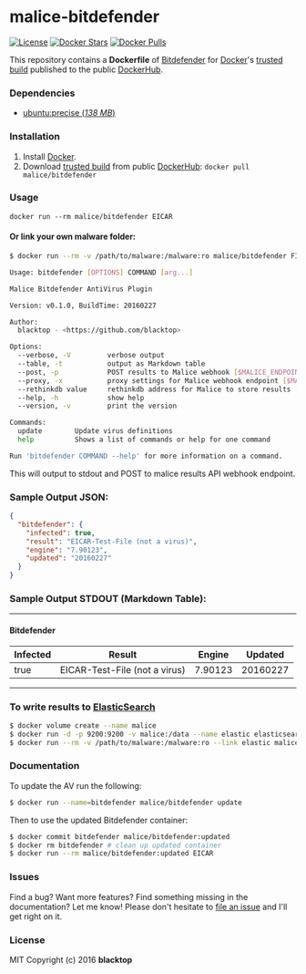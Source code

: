 malice-bitdefender
==================

[![License](http://img.shields.io/:license-mit-blue.svg)](http://doge.mit-license.org) [![Docker Stars](https://img.shields.io/docker/stars/malice/bitdefender.svg)](https://hub.docker.com/r/malice/bitdefender/) [![Docker Pulls](https://img.shields.io/docker/pulls/malice/bitdefender.svg)](https://hub.docker.com/r/malice/bitdefender/)

This repository contains a **Dockerfile** of [Bitdefender](http://www.bitdefender.com/business/antivirus-for-unices.html) for [Docker](https://www.docker.io/)'s [trusted build](https://hub.docker.com/r/malice/bitdefender/) published to the public [DockerHub](https://hub.docker.com).

### Dependencies

-	[ubuntu:precise (*138 MB*\)](https://hub.docker.com/_/ubuntu/)

### Installation

1.	Install [Docker](https://www.docker.io/).
2.	Download [trusted build](https://hub.docker.com/r/malice/bitdefender/) from public [DockerHub](https://hub.docker.com): `docker pull malice/bitdefender`

### Usage

```
docker run --rm malice/bitdefender EICAR
```

#### Or link your own malware folder:

```bash
$ docker run --rm -v /path/to/malware:/malware:ro malice/bitdefender FILE

Usage: bitdefender [OPTIONS] COMMAND [arg...]

Malice Bitdefender AntiVirus Plugin

Version: v0.1.0, BuildTime: 20160227

Author:
  blacktop - <https://github.com/blacktop>

Options:
  --verbose, -V         verbose output
  --table, -t           output as Markdown table
  --post, -p            POST results to Malice webhook [$MALICE_ENDPOINT]
  --proxy, -x           proxy settings for Malice webhook endpoint [$MALICE_PROXY]
  --rethinkdb value     rethinkdb address for Malice to store results [$MALICE_RETHINKDB]
  --help, -h            show help
  --version, -v         print the version

Commands:
  update        Update virus definitions
  help          Shows a list of commands or help for one command

Run 'bitdefender COMMAND --help' for more information on a command.
```

This will output to stdout and POST to malice results API webhook endpoint.

### Sample Output JSON:

```json
{
  "bitdefender": {
    "infected": true,
    "result": "EICAR-Test-File (not a virus)",
    "engine": "7.90123",
    "updated": "20160227"
  }
}
```

### Sample Output STDOUT (Markdown Table):

---

#### Bitdefender

| Infected | Result                        | Engine  | Updated  |
|----------|-------------------------------|---------|----------|
| true     | EICAR-Test-File (not a virus) | 7.90123 | 20160227 |

---

### To write results to [ElasticSearch](https://www.elastic.co/products/elasticsearch)

```bash
$ docker volume create --name malice
$ docker run -d -p 9200:9200 -v malice:/data --name elastic elasticsearch
$ docker run --rm -v /path/to/malware:/malware:ro --link elastic malice/bitdefender -t FILE
```

### Documentation

To update the AV run the following:

```bash
$ docker run --name=bitdefender malice/bitdefender update
```

Then to use the updated Bitdefender container:

```bash
$ docker commit bitdefender malice/bitdefender:updated
$ docker rm bitdefender # clean up updated container
$ docker run --rm malice/bitdefender:updated EICAR
```

### Issues

Find a bug? Want more features? Find something missing in the documentation? Let me know! Please don't hesitate to [file an issue](https://github.com/maliceio/malice-av/issues/new) and I'll get right on it.

### License

MIT Copyright (c) 2016 **blacktop**
